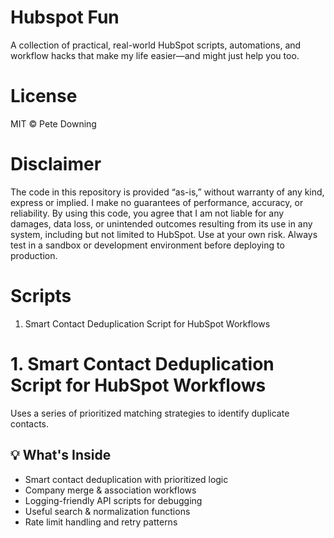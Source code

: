 # Hubspot Fun
A collection of practical, real-world HubSpot scripts, automations, and workflow hacks that make my life easier—and might just help you too.

# License
MIT © Pete Downing

# Disclaimer
The code in this repository is provided “as-is,” without warranty of any kind, express or implied. I make no guarantees of performance, accuracy, or reliability. By using this code, you agree that I am not liable for any damages, data loss, or unintended outcomes resulting from its use in any system, including but not limited to HubSpot. Use at your own risk. Always test in a sandbox or development environment before deploying to production.

# Scripts
1. Smart Contact Deduplication Script for HubSpot Workflows

# 1. Smart Contact Deduplication Script for HubSpot Workflows
Uses a series of prioritized matching strategies to identify duplicate contacts.
## 💡 What's Inside
- Smart contact deduplication with prioritized logic
- Company merge & association workflows
- Logging-friendly API scripts for debugging
- Useful search & normalization functions
- Rate limit handling and retry patterns
